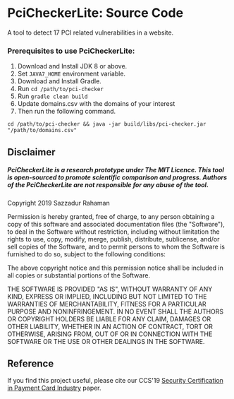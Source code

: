 # PciCheckerLite: Source Code

A tool to detect 17 PCI related vulnerabilities in a website.

### Prerequisites to use PciCheckerLite:

1. Download and Install JDK 8 or above.
2. Set `JAVA7_HOME` environment variable.
3. Download and Install Gradle.
4. Run `cd /path/to/pci-checker`
5. Run `gradle clean build`
6. Update domains.csv with the domains of your interest
7. Then run the following command.

`cd /path/to/pci-checker && java -jar build/libs/pci-checker.jar "/path/to/domains.csv"`

## Disclaimer

##### PciCheckerLite is a research prototype under The MIT Licence. This tool is open-sourced to promote scientific comparison and progress. Authors of the PciCheckerLite  are not responsible for any abuse of the tool.

 Copyright 2019 Sazzadur Rahaman
 
 Permission is hereby granted, free of charge, to any person obtaining a copy of this software and associated documentation files (the "Software"), to deal in the Software without restriction, including without limitation the rights to use, copy, modify, merge, publish, distribute, sublicense, and/or sell copies of the Software, and to permit persons to whom the Software is furnished to do so, subject to the following conditions:
 
 The above copyright notice and this permission notice shall be included in all copies or substantial portions of the Software.
 
 THE SOFTWARE IS PROVIDED "AS IS", WITHOUT WARRANTY OF ANY KIND, EXPRESS OR IMPLIED, INCLUDING BUT NOT LIMITED TO THE WARRANTIES OF MERCHANTABILITY, FITNESS FOR A PARTICULAR PURPOSE AND NONINFRINGEMENT. IN NO EVENT SHALL THE AUTHORS OR COPYRIGHT HOLDERS BE LIABLE FOR ANY CLAIM, DAMAGES OR OTHER LIABILITY, WHETHER IN AN ACTION OF CONTRACT, TORT OR OTHERWISE, ARISING FROM, OUT OF OR IN CONNECTION WITH THE SOFTWARE OR THE USE OR OTHER DEALINGS IN THE SOFTWARE.
## Reference

If you find this project useful, please cite our CCS'19 [Security Certification in Payment Card Industry](https://dl.acm.org/citation.cfm?doid=3319535.3363195) paper.
